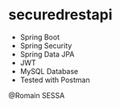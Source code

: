 # securedrestapi

- Spring Boot
- Spring Security
- Spring Data JPA
- JWT
- MySQL Database
- Tested with Postman

@Romain SESSA
